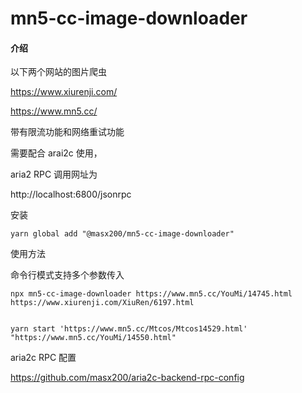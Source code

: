# mn5-cc-image-downloader

#### 介绍

以下两个网站的图片爬虫

https://www.xiurenji.com/

https://www.mn5.cc/

带有限流功能和网络重试功能

需要配合 arai2c 使用，

aria2 RPC 调用网址为

http://localhost:6800/jsonrpc

安装

```
yarn global add "@masx200/mn5-cc-image-downloader"
```

使用方法

命令行模式支持多个参数传入

```
npx mn5-cc-image-downloader https://www.mn5.cc/YouMi/14745.html https://www.xiurenji.com/XiuRen/6197.html

```

```shell

yarn start 'https://www.mn5.cc/Mtcos/Mtcos14529.html' "https://www.mn5.cc/YouMi/14550.html"

```

aria2c RPC 配置

https://github.com/masx200/aria2c-backend-rpc-config
